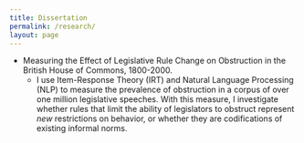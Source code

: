 ```yaml
---
title: Dissertation
permalink: /research/
layout: page
---
```


-   Measuring the Effect of Legislative Rule Change on Obstruction in the British House of Commons, 1800-2000.
    -   I use Item-Response Theory (IRT) and Natural Language Processing (NLP) to
        measure the prevalence of obstruction in a corpus of over one million
        legislative speeches. With this measure, I investigate whether rules that
        limit the ability of legislators to obstruct represent *new* restrictions on
        behavior, or whether they are codifications of existing informal norms.

